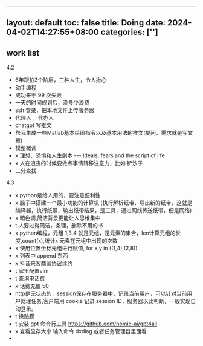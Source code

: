 
---
layout: default
toc: false
title: Doing 
date:  2024-04-02T14:27:55+08:00
categories: ['']
---


## work list

4.2 

- 6年跟拍3个阶层，三种人生，令人揪心 
- 动手编程
- 成功来于 99 次失败
- 一天的时间规划后，没多少浪费
- ssh 登录，把本地文件上传服务器
- 代理人 ，代办人
- chatgpt 写推文
- 帮我生成一些Matlab基本绘图指令以及基本用法的推文(提问，需求就是写文章)
- 模型微调
- x 理想、恐惧和人生剧本 --- Ideals, fears and the script of life
- x 人在沮丧的时候要做点事情转移注意力，比如 铲沙子
-  二分查找

4.3
- x python是给人用的，要注意便利性
- x 脑子中搭建一个最小功能的计算机 (执行解析纸带，导出新的纸带，这就是编译器，执行纸带，输出纸带结果，是工具，通过网线传送纸带，便是网络)
- x 暗色调,简洁背景更能让人思维集中
- t 人要过得简洁，条理，删除不用的书
- x python编程，元组 1,3,4 就是元组，是元素的集合，len计算元组的长度,count(x),统计x 元素在元组中出现的次数
- x 使用位置坐标元组进行赋值, for x,y in ((1,4),(2,8))
- x 列表中 append 东西
- x 抖音来客商家协议续约
- t 家里配置vim 
- t 查询电话费
- x 话费充值 50
- http是无状态的，session保存在服务器中，记录当前用户，可以针对当前用户处理任务,客户端用 cookie 记录 session ID，服务器以此判断，一般实现自动登录。
- t 换贴膜
- t 安装 gpt 命令行工具 https://github.com/nomic-ai/gpt4all .
- x  查看显存大小  输入命令 dxdiag 或者任务管理器里面看
- 
